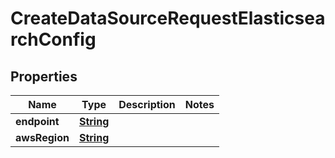 

# CreateDataSourceRequestElasticsearchConfig


## Properties

| Name | Type | Description | Notes |
|------------ | ------------- | ------------- | -------------|
|**endpoint** | [**String**](String.md) |  |  |
|**awsRegion** | [**String**](String.md) |  |  |



